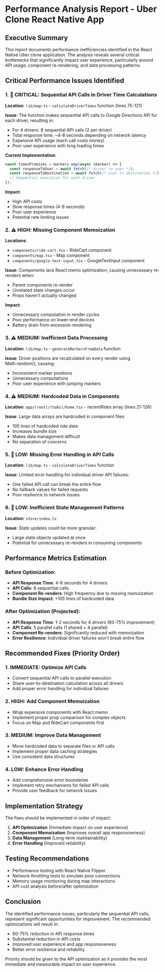 # Performance Analysis Report - Uber Clone React Native App

## Executive Summary

This report documents performance inefficiencies identified in the React Native Uber clone application. The analysis reveals several critical bottlenecks that significantly impact user experience, particularly around API usage, component re-rendering, and data processing patterns.

## Critical Performance Issues Identified

### 1. 🚨 CRITICAL: Sequential API Calls in Driver Time Calculations

**Location**: `lib/map.ts` - `calculateDriverTimes` function (lines 75-121)

**Issue**: The function makes sequential API calls to Google Directions API for each driver, resulting in:
- For 4 drivers: 8 sequential API calls (2 per driver)
- Total response time: ~4-8 seconds depending on network latency
- Expensive API usage (each call costs money)
- Poor user experience with long loading times

**Current Implementation**:
```typescript
const timesPromises = markers.map(async (marker) => {
  const responseToUser = await fetch(/* driver to user */);
  const responseToDestination = await fetch(/* user to destination */);
  // Sequential execution for each driver
});
```

**Impact**: 
- High API costs
- Slow response times (4-8 seconds)
- Poor user experience
- Potential rate limiting issues

### 2. ⚠️ HIGH: Missing Component Memoization

**Locations**: 
- `components/ride-cart.tsx` - RideCart component
- `components/map.tsx` - Map component  
- `components/google-text-input.tsx` - GoogleTextInput component

**Issue**: Components lack React.memo optimization, causing unnecessary re-renders when:
- Parent components re-render
- Unrelated state changes occur
- Props haven't actually changed

**Impact**:
- Unnecessary computation in render cycles
- Poor performance on lower-end devices
- Battery drain from excessive rendering

### 3. ⚠️ MEDIUM: Inefficient Data Processing

**Location**: `lib/map.ts` - `generateMarkersFromData` function

**Issue**: Driver positions are recalculated on every render using Math.random(), causing:
- Inconsistent marker positions
- Unnecessary computations
- Poor user experience with jumping markers

### 4. ⚠️ MEDIUM: Hardcoded Data in Components

**Location**: `app/(root)/(tabs)/home.tsx` - recentRides array (lines 21-126)

**Issue**: Large data arrays are hardcoded in component files:
- 105 lines of hardcoded ride data
- Increases bundle size
- Makes data management difficult
- No separation of concerns

### 5. 🔧 LOW: Missing Error Handling in API Calls

**Location**: `lib/map.ts` - `calculateDriverTimes` function

**Issue**: Limited error handling for individual driver API failures:
- One failed API call can break the entire flow
- No fallback values for failed requests
- Poor resilience to network issues

### 6. 🔧 LOW: Inefficient State Management Patterns

**Location**: `store/index.ts`

**Issue**: State updates could be more granular:
- Large state objects updated at once
- Potential for unnecessary re-renders in consuming components

## Performance Metrics Estimation

### Before Optimization:
- **API Response Time**: 4-8 seconds for 4 drivers
- **API Calls**: 8 sequential calls
- **Component Re-renders**: High frequency due to missing memoization
- **Bundle Size Impact**: +105 lines of hardcoded data

### After Optimization (Projected):
- **API Response Time**: 1-2 seconds for 4 drivers (60-75% improvement)
- **API Calls**: 5 parallel calls (1 shared + 4 parallel)
- **Component Re-renders**: Significantly reduced with memoization
- **Error Resilience**: Individual driver failures won't break entire flow

## Recommended Fixes (Priority Order)

### 1. IMMEDIATE: Optimize API Calls
- Convert sequential API calls to parallel execution
- Share user-to-destination calculation across all drivers
- Add proper error handling for individual failures

### 2. HIGH: Add Component Memoization
- Wrap expensive components with React.memo
- Implement proper prop comparison for complex objects
- Focus on Map and RideCart components first

### 3. MEDIUM: Improve Data Management
- Move hardcoded data to separate files or API calls
- Implement proper data caching strategies
- Use consistent data structures

### 4. LOW: Enhance Error Handling
- Add comprehensive error boundaries
- Implement retry mechanisms for failed API calls
- Provide user feedback for network issues

## Implementation Strategy

The fixes should be implemented in order of impact:

1. **API Optimization** (Immediate impact on user experience)
2. **Component Memoization** (Improves overall app responsiveness)
3. **Data Management** (Long-term maintainability)
4. **Error Handling** (Improved reliability)

## Testing Recommendations

- Performance testing with React Native Flipper
- Network throttling tests to simulate poor connections
- Memory usage monitoring during map interactions
- API cost analysis before/after optimization

## Conclusion

The identified performance issues, particularly the sequential API calls, represent significant opportunities for improvement. The recommended optimizations will result in:

- 60-75% reduction in API response times
- Substantial reduction in API costs
- Improved user experience and app responsiveness
- Better error resilience and reliability

Priority should be given to the API optimization as it provides the most immediate and measurable impact on user experience.
